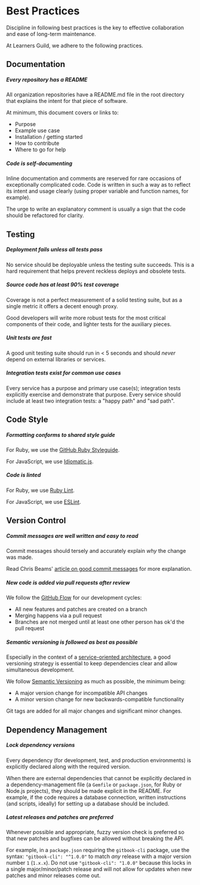 # Best Practices

Discipline in following best practices is the key to effective collaboration and ease of long-term maintenance.

At Learners Guild, we adhere to the following practices.

## Documentation

##### Every repository has a README

All organization repositories have a README.md file in the root directory that explains the intent for that piece of software.

At minimum, this document covers or links to:

- Purpose
- Example use case
- Installation / getting started
- How to contribute
- Where to go for help

##### Code is self-documenting

Inline documentation and comments are reserved for rare occasions of exceptionally complicated code. Code is written in such a way as to reflect its intent and usage clearly (using proper variable and function names, for example).

The urge to write an explanatory comment is usually a sign that the code should be refactored for clarity.

## Testing

##### Deployment fails unless all tests pass

No service should be deployable unless the testing suite succeeds. This is a hard requirement that helps prevent reckless deploys and obsolete tests.

##### Source code has at least 90% test coverage

Coverage is not a perfect measurement of a solid testing suite, but as a single metric it offers a decent enough proxy.

Good developers will write more robust tests for the most critical components of their code, and lighter tests for the auxiliary pieces.

##### Unit tests are fast

A good unit testing suite should run in < 5 seconds and should _never_ depend on external libraries or services.

##### Integration tests exist for common use cases

Every service has a purpose and primary use case(s); integration tests explicitly exercise and demonstrate that purpose. Every service should include at least two integration tests: a "happy path" and "sad path".

## Code Style

##### Formatting conforms to shared style guide

For Ruby, we use the [GitHub Ruby Styleguide][gh-ruby-styleguide].

For JavaScript, we use [Idiomatic.js][idiomatic.js].

##### Code is linted

For Ruby, we use [Ruby Lint][ruby-lint].

For JavaScript, we use [ESLint][eslint].

## Version Control

##### Commit messages are well written and easy to read

Commit messages should tersely and accurately explain _why_ the change was made.

Read Chris Beams' [article on good commit messages][good-commit-messages] for more explanation.

##### New code is added via pull requests after review

We follow the [GitHub Flow][gh-flow] for our development cycles:

- All new features and patches are created on a branch
- Merging happens via a pull request
- Branches are not merged until at least one other person has ok'd the pull request

##### Semantic versioning is followed as best as possible

Especially in the context of a [service-oriented architecture][soa], a good versioning strategy is essential to keep dependencies clear and allow simultaneous development.

We follow [Semantic Versioning][semver] as much as possible, the minimum being:

- A major version change for incompatible API changes
- A minor version change for new backwards-compatible functionality

Git tags are added for all major changes and significant minor changes.

## Dependency Management

##### Lock dependency versions

Every dependency (for development, test, and production environments) is explicitly declared along with the required version.

When there are external dependencies that cannot be explicitly declared in a dependency-management file (a `Gemfile` or `package.json`, for Ruby or Node.js projects), they should be made explicit in the README. For example, if the code requires a database connection, written instructions (and scripts, ideally) for setting up a database should be included.

##### Latest releases and patches are preferred

Whenever possible and appropriate, fuzzy version check is preferred so that new patches and bugfixes can be allowed without breaking the API.

For example, in a `package.json` requiring the `gitbook-cli` package, use the syntax: `"gitbook-cli": "^1.0.0"` to match _any_ release with a major version number `1` (`1.x.x`). Do not use `"gitbook-cli": "1.0.0"` because this locks in a single major/minor/patch release and will not allow for updates when new patches and minor releases come out.

<!-- references -->

[ruby-lint]:https://github.com/YorickPeterse/ruby-lint
[eslint]:http://eslint.org/
[good-commit-messages]:http://chris.beams.io/posts/git-commit/
[gh-ruby-styleguide]:https://github.com/styleguide/ruby
[idiomatic.js]:https://github.com/rwaldron/idiomatic.js/
[gh-flow]:https://guides.github.com/introduction/flow/
[soa]:../global-requirements/soa.md
[semver]:http://semver.org/
